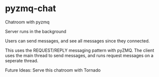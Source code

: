 # pyzmq-chat
Chatroom with pyzmq

Server runs in the background

Users can send messages, and see all messages since they connected.

This uses the REQUEST/REPLY messaging pattern with pyZMQ.
The client uses the main thread to send messages, and runs request messages on a seperate thread. 


Future Ideas: Serve this chatroom with Tornado
